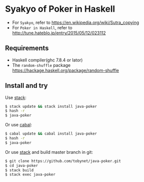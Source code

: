 # Syakyo of Poker in Haskell

* For `Syakyo`, refer to https://en.wikipedia.org/wiki/Sutra_copying
* For `Poker in Haskell`, refer to http://tune.hateblo.jp/entry/2015/05/12/023112

## Requirements

* Haskell compiler(ghc 7.8.4 or lator)
* The `random-shuffle` package 
    https://hackage.haskell.org/package/random-shuffle

## Install and try

Use [stack]: 

```bash
$ stack update && stack install java-poker
$ hash -r
$ java-poker
```

Or use [cabal]:

```bash
$ cabal update && cabal install java-poker
$ hash -r
$ java-poker
```

Or use [stack] and build master branch in git: 

```bash
$ git clone https://github.com/tobynet/java-poker.git
$ cd java-poker
$ stack build
$ stack exec java-poker
```

[stack]: https://www.stackage.org/
[cabal]: https://www.haskell.org/cabal/
